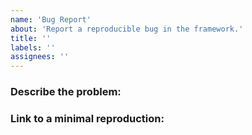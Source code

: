 ```yaml
---
name: 'Bug Report'
about: 'Report a reproducible bug in the framework.'
title: ''
labels: ''
assignees: ''
---
```


### Describe the problem:

<!--

  Explain the behavior you're seeing that you think is a bug, and explain how you
  think things should behave instead.

-->

### Link to a minimal reproduction:

<!--

  Please create a reproduction on https://play.tailwindcss.com or link to a GitHub
  repository that reliably reproduces the issue with the least amount of extraneous
  code possible.
  
  We can't help you without a reproduction.

-->
